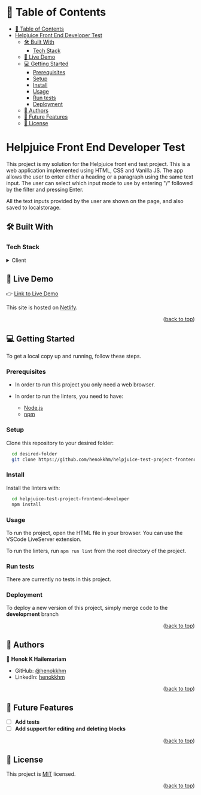 <a name="readme-top"></a>

<!-- TABLE OF CONTENTS -->

# 📗 Table of Contents

- [📗 Table of Contents](#-table-of-contents)
- [Helpjuice Front End Developer Test ](#helpjuice-front-end-developer-test-)
  - [🛠 Built With ](#-built-with-)
    - [Tech Stack ](#tech-stack-)
  - [🚀 Live Demo ](#-live-demo-)
  - [💻 Getting Started ](#-getting-started-)
    - [Prerequisites](#prerequisites)
    - [Setup](#setup)
    - [Install](#install)
    - [Usage](#usage)
    - [Run tests](#run-tests)
    - [Deployment](#deployment)
  - [👥 Authors ](#-authors-)
  - [🔭 Future Features ](#-future-features-)
  - [📝 License ](#-license-)

<!-- PROJECT DESCRIPTION -->

# Helpjuice Front End Developer Test <a name="about-project"></a>

This project is my solution for the Helpjuice front end test project. This is a web application implemented using HTML, CSS and Vanilla JS. The app allows the user to enter either a heading or a paragraph using the same text input. The user can select which input mode to use by entering "/" followed by the filter and pressing Enter. 

All the text inputs provided by the user are shown on the page, and also saved to localstorage.

## 🛠 Built With <a name="built-with"></a>

### Tech Stack <a name="tech-stack"></a>

<details>
  <summary>Client</summary>
  <ul>
    <li><a href="https://developer.mozilla.org/en-US/docs/Web/HTML">HTML</a></li>
    <li><a href="https://developer.mozilla.org/en-US/docs/Web/CSS">CSS</a></li>
    <li><a href="https://developer.mozilla.org/en-US/docs/Web/JavaScript">JavaScript</a></li>
  </ul>
</details>

</details>


<!-- LIVE DEMO -->

## 🚀 Live Demo <a name="live-demo"></a>

👉 [Link to Live Demo](https://henokkhm-helpjuice-test-project.netlify.app/)

This site is hosted on [Netlify](https://www.netlify.com/).

<p align="right">(<a href="#readme-top">back to top</a>)</p>

<!-- GETTING STARTED -->

## 💻 Getting Started <a name="getting-started"></a>

To get a local copy up and running, follow these steps.

### Prerequisites

- In order to run this project you only need a web browser.

- In order to run the linters, you need to have:
  - <a href="https://nodejs.org/en/download">Node.js</a>
  - <a href="https://docs.npmjs.com/downloading-and-installing-node-js-and-npm">npm</a>

### Setup

Clone this repository to your desired folder:

```sh
  cd desired-folder
  git clone https://github.com/henokkhm/helpjuice-test-project-frontend-developer.git
```

### Install

Install the linters with:

```sh
  cd helpjuice-test-project-frontend-developer
  npm install
```

### Usage

To run the project, open the HTML file in your browser. You can use the VSCode LiveServer extension.

To run the linters, run `npm run lint` from the root directory of the project. 

### Run tests

There are currently no tests in this project.

### Deployment

To deploy a new version of this project, simply merge code to the **development** branch

<p align="right">(<a href="#readme-top">back to top</a>)</p>

<!-- AUTHORS -->

## 👥 Authors <a name="authors"></a>

👤 **Henok K Hailemariam**

- GitHub: [@henokkhm](https://github.com/henokkhm)
- LinkedIn: [henokkhm](https://www.linkedin.com/in/henokkhm/)

<p align="right">(<a href="#readme-top">back to top</a>)</p>

<!-- FUTURE FEATURES -->

## 🔭 Future Features <a name="future-features"></a>

- [ ] **Add tests**
- [ ] **Add support for editing and deleting blocks**

<p align="right">(<a href="#readme-top">back to top</a>)</p>

<!-- LICENSE -->

## 📝 License <a name="license"></a>

This project is [MIT](./LICENSE) licensed.

<p align="right">(<a href="#readme-top">back to top</a>)</p>
